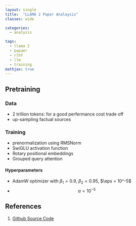 ```yaml
---
layout: single
title:  "LLAMA 2 Paper Analaysis"
classes: wide

categories:
  - analysis

tags:
  - llama 2
  - papaer
  - rlhf
  - llm
  - training
mathjax: true
---
```


## Pretraining

### Data
- 2 trillion tokens: for a good perfermance cost trade off
- up-sampling factual sources

### Training
- prenormalization using RMSNorm
- SwiGLU activation function
- Rotary positional embeddings
- Grouped query attention

#### Hyperparameters
- AdamW optimizer with $\beta_1 = 0.9$, $\beta_2 = 0.95$, $\eps = 10^-5$
- $$ \alpha = 10^{-5} $$

## References
1. [Github Source Code](https://github.com/habanoz/crawl-for-vector-db)
